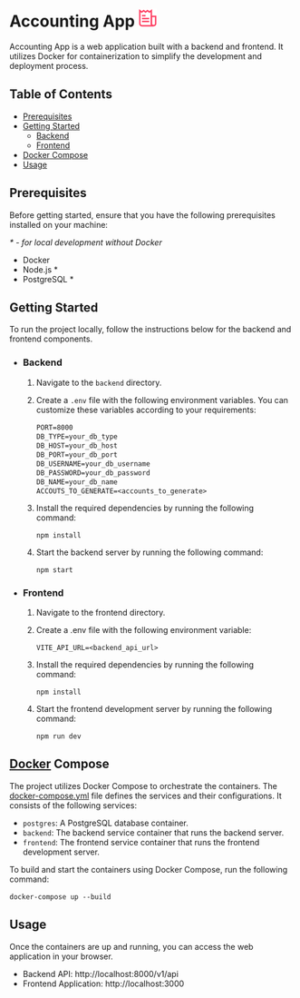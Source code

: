 # Accounting App ![accounting-app-logo](./frontend/public/favicon-32x32.png)

Accounting App is a web application built with a backend and frontend. It utilizes Docker for containerization to simplify the development and deployment process.

## Table of Contents

- [Prerequisites](#prerequisites)
- [Getting Started](#getting-started)
  - [Backend](#backend)
  - [Frontend](#frontend)
- [Docker Compose](#docker-compose)
- [Usage](#usage)

## Prerequisites

Before getting started, ensure that you have the following prerequisites installed on your machine:

_\* - for local development without Docker_

- Docker
- Node.js \*
- PostgreSQL \*

## Getting Started

To run the project locally, follow the instructions below for the backend and frontend components.

- ### Backend

  1. Navigate to the `backend` directory.

  2. Create a `.env` file with the following environment variables. You can customize these variables according to your requirements:

     ```
     PORT=8000
     DB_TYPE=your_db_type
     DB_HOST=your_db_host
     DB_PORT=your_db_port
     DB_USERNAME=your_db_username
     DB_PASSWORD=your_db_password
     DB_NAME=your_db_name
     ACCOUTS_TO_GENERATE=<accounts_to_generate>
     ```

  3. Install the required dependencies by running the following command:

     ```
     npm install
     ```

  4. Start the backend server by running the following command:

     ```
     npm start
     ```

- ### Frontend

  1. Navigate to the frontend directory.

  2. Create a .env file with the following environment variable:

     ```
     VITE_API_URL=<backend_api_url>
     ```

  3. Install the required dependencies by running the following command:

     ```
     npm install
     ```

  4. Start the frontend development server by running the following command:

     ```
     npm run dev
     ```

## [Docker](https://docs.docker.com/) Compose

The project utilizes Docker Compose to orchestrate the containers. The [docker-compose.yml](./docker-compose.yml) file defines the services and their configurations. It consists of the following services:

- `postgres`: A PostgreSQL database container.
- `backend`: The backend service container that runs the backend server.
- `frontend`: The frontend service container that runs the frontend development server.

To build and start the containers using Docker Compose, run the following command:

```
docker-compose up --build
```

## Usage

Once the containers are up and running, you can access the web application in your browser.

- Backend API: http://localhost:8000/v1/api
- Frontend Application: http://localhost:3000
